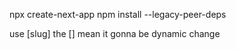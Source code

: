 npx create-next-app
npm install --legacy-peer-deps



use [slug] the [] mean it gonna be dynamic change